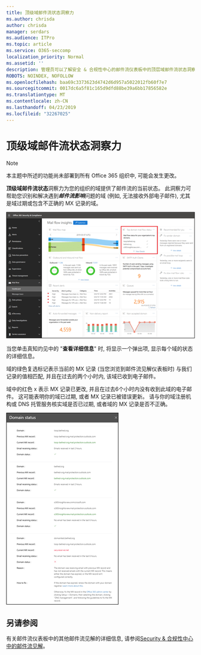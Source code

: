 ```yaml
---
title: 顶级域邮件流状态洞察力
ms.author: chrisda
author: chrisda
manager: serdars
ms.audience: ITPro
ms.topic: article
ms.service: O365-seccomp
localization_priority: Normal
ms.assetid: ''
description: 管理员可以了解安全 & 合规性中心的邮件流仪表板中的顶层域邮件流状态洞察力。
ROBOTS: NOINDEX, NOFOLLOW
ms.openlocfilehash: baa69c3373623d4742d6d957a5022012fb60f7e7
ms.sourcegitcommit: 0017dc6a5f81c165d9dfd88be39a6bb17856582e
ms.translationtype: MT
ms.contentlocale: zh-CN
ms.lasthandoff: 04/23/2019
ms.locfileid: "32267025"
---
```

# <a name="top-domain-mail-flow-status-insight"></a>顶级域邮件流状态洞察力

> [!NOTE]
> 本主题中所述的功能尚未部署到所有 Office 365 组织中, 可能会发生更改。

**顶级域邮件流状态**洞察力为您的组织的域提供了邮件流的当前状态。 此洞察力可帮助您识别和解决遇到***邮件流影响***问题的域 (例如, 无法接收外部电子邮件), 尤其是域过期或包含不正确的 MX 记录的域。

![Security & 合规性中心的邮件流仪表板中的顶级域流状态洞察力](media/domain-mail-flow-status-selected.png)

当您单击真知灼见中的 "**查看详细信息**" 时, 将显示一个弹出项, 显示每个域的状态的详细信息。

域的绿色复选标记表示当前的 MX 记录 (当您浏览到邮件流见解仪表板时) 与我们记录的值相匹配, 并且在过去的两个小时内, 该域已收到电子邮件。

域中的红色 x 表示 MX 记录已更改, 并且在过去6个小时内没有收到此域的电子邮件。 这可能表明你的域已过期, 或者 MX 记录已被错误更新。 请与你的域注册机构或 DNS 托管服务核实域是否已过期, 或者域的 MX 记录是否不正确。

![顶级域流状态洞察力中的详细信息浮出控件](media/domain-mail-flow-status-flyout.png)

## <a name="see-also"></a>另请参阅

有关邮件流仪表板中的其他邮件流见解的详细信息, 请参阅[Security & 合规性中心中的邮件流见解](mail-flow-insights-v2.md)。
